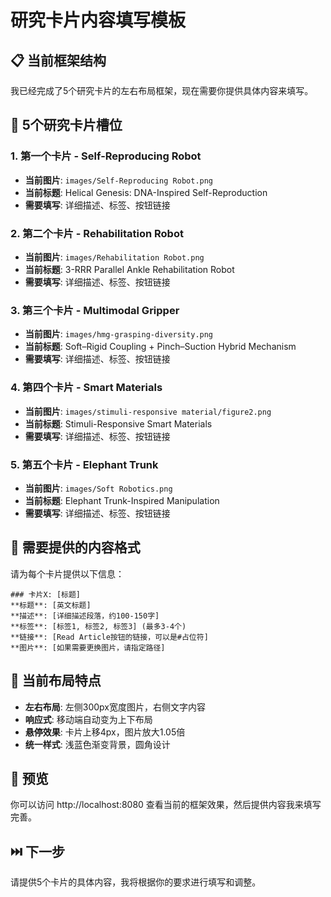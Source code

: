 # 研究卡片内容填写模板

## 📋 当前框架结构

我已经完成了5个研究卡片的左右布局框架，现在需要你提供具体内容来填写。

## 🎯 5个研究卡片槽位

### 1. 第一个卡片 - Self-Reproducing Robot
- **当前图片**: `images/Self-Reproducing Robot.png`
- **当前标题**: Helical Genesis: DNA-Inspired Self-Reproduction
- **需要填写**: 详细描述、标签、按钮链接

### 2. 第二个卡片 - Rehabilitation Robot  
- **当前图片**: `images/Rehabilitation Robot.png`
- **当前标题**: 3-RRR Parallel Ankle Rehabilitation Robot
- **需要填写**: 详细描述、标签、按钮链接

### 3. 第三个卡片 - Multimodal Gripper
- **当前图片**: `images/hmg-grasping-diversity.png` 
- **当前标题**: Soft–Rigid Coupling + Pinch–Suction Hybrid Mechanism
- **需要填写**: 详细描述、标签、按钮链接

### 4. 第四个卡片 - Smart Materials
- **当前图片**: `images/stimuli-responsive material/figure2.png`
- **当前标题**: Stimuli-Responsive Smart Materials
- **需要填写**: 详细描述、标签、按钮链接

### 5. 第五个卡片 - Elephant Trunk
- **当前图片**: `images/Soft Robotics.png`
- **当前标题**: Elephant Trunk-Inspired Manipulation
- **需要填写**: 详细描述、标签、按钮链接

## 📝 需要提供的内容格式

请为每个卡片提供以下信息：

```
### 卡片X: [标题]
**标题**: [英文标题]
**描述**: [详细描述段落，约100-150字]
**标签**: [标签1, 标签2, 标签3] (最多3-4个)
**链接**: [Read Article按钮的链接，可以是#占位符]
**图片**: [如果需要更换图片，请指定路径]
```

## 🎨 当前布局特点

- **左右布局**: 左侧300px宽度图片，右侧文字内容
- **响应式**: 移动端自动变为上下布局
- **悬停效果**: 卡片上移4px，图片放大1.05倍
- **统一样式**: 浅蓝色渐变背景，圆角设计

## 📱 预览

你可以访问 http://localhost:8080 查看当前的框架效果，然后提供内容我来填写完善。

## ⏭️ 下一步

请提供5个卡片的具体内容，我将根据你的要求进行填写和调整。 